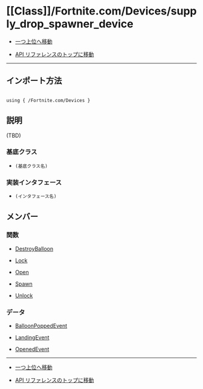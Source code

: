 # [[Class]]/Fortnite.com/Devices/supply_drop_spawner_device

- [一つ上位へ移動](../main.md)

- [API リファレンスのトップに移動](/main.md)

---

## インポート方法

```verse

using { /Fortnite.com/Devices }

```

## 説明

(TBD)

### 基底クラス

- `(基底クラス名)`

### 実装インタフェース

- `(インタフェース名)`

## メンバー

### 関数

- [DestroyBalloon](./F_DestroyBalloon/main.md)

- [Lock](./F_Lock/main.md)

- [Open](./F_Open/main.md)

- [Spawn](./F_Spawn/main.md)

- [Unlock](./F_Unlock/main.md)

### データ

- [BalloonPoppedEvent](./D_BalloonPoppedEvent/main.md)

- [LandingEvent](./D_LandingEvent/main.md)

- [OpenedEvent](./D_OpenedEvent/main.md)

---

- [一つ上位へ移動](../main.md)

- [API リファレンスのトップに移動](/main.md)
